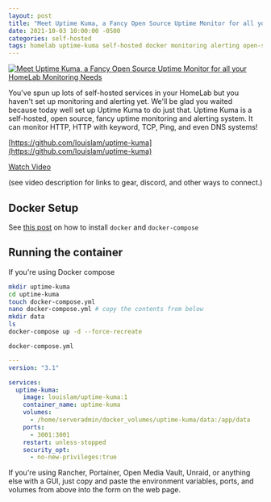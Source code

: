 ```yaml
---
layout: post
title: "Meet Uptime Kuma, a Fancy Open Source Uptime Monitor for all your HomeLab Monitoring Needs"
date: 2021-10-03 10:00:00 -0500
categories: self-hosted
tags: homelab uptime-kuma self-hosted docker monitoring alerting open-source
---
```


[![Meet Uptime Kuma, a Fancy Open Source Uptime Monitor for all your HomeLab Monitoring Needs](https://img.youtube.com/vi/r_A5NKkAqZM/0.jpg)](https://www.youtube.com/watch?v=r_A5NKkAqZM "Meet Uptime Kuma, a Fancy Open Source Uptime Monitor for all your HomeLab Monitoring Needs")

You've spun up lots of self-hosted services in your HomeLab but you haven't set up monitoring and alerting yet.  We'll be glad you waited because today well set up Uptime Kuma to do just that.  Uptime Kuma is a self-hosted, open source, fancy uptime monitoring and alerting system.  It can monitor HTTP, HTTP with keyword, TCP, Ping, and even DNS systems!

[https://github.com/louislam/uptime-kuma](https://github.com/louislam/uptime-kuma)

[Watch Video](https://www.youtube.com/watch?v=r_A5NKkAqZM)

(see video description for links to gear, discord, and other ways to connect.)

## Docker Setup

See [this post](https://techno-tim.github.io/posts/docker-compose-install/) on how to install `docker` and `docker-compose`

## Running the container

If you're using Docker compose

```bash
mkdir uptime-kuma
cd uptime-kuma
touch docker-compose.yml
nano docker-compose.yml # copy the contents from below
mkdir data
ls
docker-compose up -d --force-recreate
```

`docker-compose.yml`

```yml
---
version: "3.1"

services:
  uptime-kuma:
    image: louislam/uptime-kuma:1
    container_name: uptime-kuma
    volumes:
      - /home/serveradmin/docker_volumes/uptime-kuma/data:/app/data
    ports:
      - 3001:3001
    restart: unless-stopped
    security_opt:
      - no-new-privileges:true
```

If you're using Rancher, Portainer, Open Media Vault, Unraid, or anything else with a GUI, just copy and paste the environment variables, ports, and volumes from above into the form on the web page.
